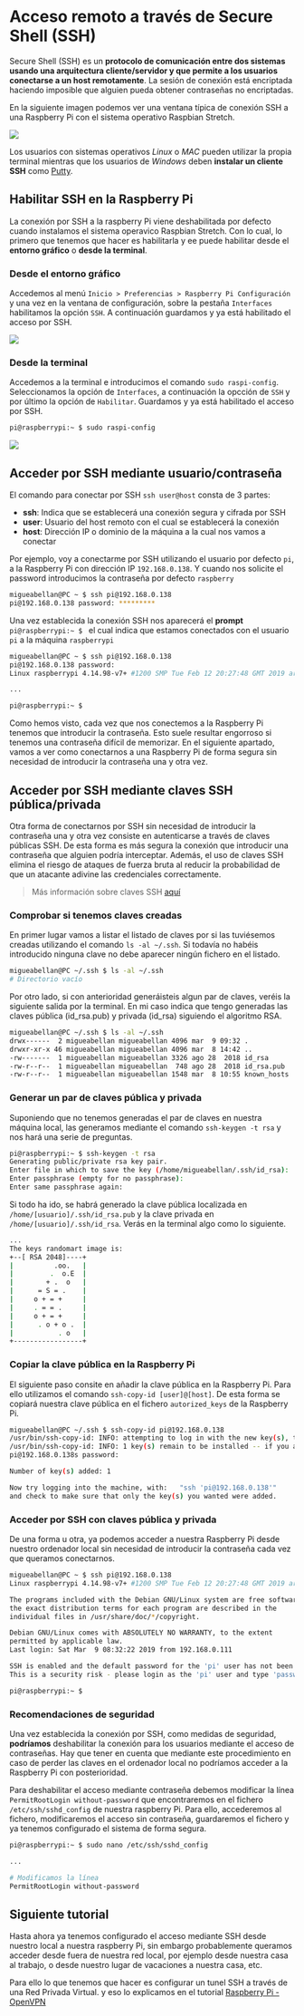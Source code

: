 # Acceso remoto a través de Secure Shell (SSH)

Secure Shell (SSH) es un **protocolo de comunicación entre dos sistemas usando una arquitectura cliente/servidor y que permite a los usuarios conectarse a un host remotamente**. La sesión de conexión está encriptada haciendo imposible que alguien pueda obtener contraseñas no encriptadas.

En la siguiente imagen podemos ver una ventana típica de conexión SSH a una Raspberry Pi con el sistema operativo Raspbian Stretch.

![](img/terminal.png)

Los usuarios con sistemas operativos *Linux* o *MAC* pueden utilizar la propia terminal mientras que los usuarios de *Windows* deben **instalar un cliente SSH** como [Putty](https://www.putty.org/).

## Habilitar SSH en la Raspberry Pi

La conexión por SSH a la raspberry Pi viene deshabilitada por defecto cuando instalamos el sistema operavico Raspbian Stretch. Con lo cual, lo primero que tenemos que hacer es habilitarla y ee puede habilitar desde el **entorno gráfico** o **desde la terminal**.

### Desde el entorno gráfico

Accedemos al menú `Inicio > Preferencias > Raspberry Pi Configuración` y una vez en la ventana de configuración, sobre la pestaña `Interfaces` habilitamos la opción `SSH`. A continuación guardamos y ya está habilitado el acceso por SSH.

![](img/ssh-grafico.png)

### Desde la terminal

Accedemos a la terminal e introducimos el comando `sudo raspi-config`. Seleccionamos la opción de `Interfaces`, a continuación la opcción de `SSH` y por último la opción de `Habilitar`. Guardamos y ya está habilitado el acceso por SSH.

```sh
pi@raspberrypi:~ $ sudo raspi-config
```

![](img/ssh-terminal.png)


## Acceder por SSH mediante usuario/contraseña

El comando para conectar por SSH `ssh user@host` consta de 3 partes:

- **ssh**: Indica que se establecerá una conexión segura y cifrada por SSH
- **user**: Usuario del host remoto con el cual se establecerá la conexión
- **host**: Dirección IP o dominio de la máquina a la cual nos vamos a conectar

Por ejemplo, voy a conectarme por SSH utilizando el usuario por defecto `pi`, a la Raspberry Pi con dirección IP `192.168.0.138`. Y cuando nos solicite el password introducimos la contraseña por defecto `raspberry`

```sh
migueabellan@PC ~ $ ssh pi@192.168.0.138
pi@192.168.0.138 password: *********
```

Una vez establecida la conexión SSH nos aparecerá el **prompt** `pi@raspberrypi:~ $ ` el cual indica que estamos conectados con el usuario `pi` a la máquina `raspberrypi`

```sh
migueabellan@PC ~ $ ssh pi@192.168.0.138
pi@192.168.0.138 password: 
Linux raspberrypi 4.14.98-v7+ #1200 SMP Tue Feb 12 20:27:48 GMT 2019 armv7l

...

pi@raspberrypi:~ $ 
```

Como hemos visto, cada vez que nos conectemos a la Raspberry Pi tenemos que introducir la contraseña. Esto suele resultar engorroso si tenemos una contraseña difícil de memorizar. En el siguiente apartado, vamos a ver como conectarnos a una Raspberry Pi de forma segura sin necesidad de introducir la contraseña una y otra vez.

## Acceder por SSH mediante claves SSH pública/privada 

Otra forma de conectarnos por SSH sin necesidad de introducir la contraseña una y otra vez consiste en autenticarse a través de claves públicas SSH. De esta forma es más segura la conexión que introducir una contraseña que alguien podría interceptar. Además, el uso de claves SSH elimina el riesgo de ataques de fuerza bruta al reducir la probabilidad de que un atacante adivine las credenciales correctamente.

> Más información sobre claves SSH [aquí](https://wiki.archlinux.org/index.php/SSH_keys_(Espa%C3%B1ol))

### Comprobar si tenemos claves creadas

En primer lugar vamos a listar el listado de claves por si las tuviésemos creadas utilizando el comando `ls -al ~/.ssh`. Si todavía no habéis introducido ninguna clave no debe aparecer ningún fichero en el listado.

```sh
migueabellan@PC ~/.ssh $ ls -al ~/.ssh
# Directorio vacío
```

Por otro lado, si con anterioridad generáisteis algun par de claves, veréis la siguiente salida por la terminal. En mi caso indica que tengo generadas las claves pública (id_rsa.pub) y privada (id_rsa) siguiendo el algoritmo RSA.

```sh
migueabellan@PC ~/.ssh $ ls -al ~/.ssh
drwx------  2 migueabellan migueabellan 4096 mar  9 09:32 .
drwxr-xr-x 46 migueabellan migueabellan 4096 mar  8 14:42 ..
-rw-------  1 migueabellan migueabellan 3326 ago 28  2018 id_rsa
-rw-r--r--  1 migueabellan migueabellan  748 ago 28  2018 id_rsa.pub
-rw-r--r--  1 migueabellan migueabellan 1548 mar  8 10:55 known_hosts
```
### Generar un par de claves pública y privada

Suponiendo que no tenemos generadas el par de claves en nuestra máquina local, las generamos mediante el comando `ssh-keygen -t rsa` y nos hará una serie de preguntas.

```sh
pi@raspberrypi:~ $ ssh-keygen -t rsa
Generating public/private rsa key pair.
Enter file in which to save the key (/home/migueabellan/.ssh/id_rsa):
Enter passphrase (empty for no passphrase): 
Enter same passphrase again: 
```

Si todo ha ido, se habrá generado la clave pública localizada en `/home/[usuario]/.ssh/id_rsa.pub` y la clave privada en `/home/[usuario]/.ssh/id_rsa`. Verás en la terminal algo como lo siguiente.

```sh
...
The keys randomart image is:
+--[ RSA 2048]----+
|          .oo.   |
|         .  o.E  |
|        + .  o   |
|      = S = .    |
|     o + = +     |
|     . = = .     |
|     o + = +     |
|      . o + o .  |
|           . o   |
+-----------------+
```

### Copiar la clave pública en la Raspberry Pi

El siguiente paso consite en añadir la clave pública en la Raspberry Pi. Para ello utilizamos el comando `ssh-copy-id [user]@[host]`. De esta forma se copiará nuestra clave pública en el fichero `autorized_keys` de la Raspberry Pi.

```sh
migueabellan@PC ~/.ssh $ ssh-copy-id pi@192.168.0.138
/usr/bin/ssh-copy-id: INFO: attempting to log in with the new key(s), to filter out any that are already installed
/usr/bin/ssh-copy-id: INFO: 1 key(s) remain to be installed -- if you are prompted now it is to install the new keys
pi@192.168.0.138s password: 

Number of key(s) added: 1

Now try logging into the machine, with:   "ssh 'pi@192.168.0.138'"
and check to make sure that only the key(s) you wanted were added.
```

### Acceder por SSH con claves pública y privada

De una forma u otra, ya podemos acceder a nuestra Raspberry Pi desde nuestro ordenador local sin necesidad de introducir la contraseña cada vez que queramos conectarnos.

```sh
migueabellan@PC ~ $ ssh pi@192.168.0.138
Linux raspberrypi 4.14.98-v7+ #1200 SMP Tue Feb 12 20:27:48 GMT 2019 armv7l

The programs included with the Debian GNU/Linux system are free software;
the exact distribution terms for each program are described in the
individual files in /usr/share/doc/*/copyright.

Debian GNU/Linux comes with ABSOLUTELY NO WARRANTY, to the extent
permitted by applicable law.
Last login: Sat Mar  9 08:32:22 2019 from 192.168.0.111

SSH is enabled and the default password for the 'pi' user has not been changed.
This is a security risk - please login as the 'pi' user and type 'passwd' to set a new password.

pi@raspberrypi:~ $
```

### Recomendaciones de seguridad

Una vez establecida la conexión por SSH, como medidas de seguridad, **podríamos** deshabilitar la conexión para los usuarios mediante el acceso de contraseñas. Hay que tener en cuenta que mediante este procedimiento en caso de perder las claves en el ordenador local no podríamos acceder a la Raspberry Pi con posterioridad.

Para deshabilitar el acceso mediante contraseña debemos modificar la línea `PermitRootLogin without-password` que encontraremos en el fichero `/etc/ssh/sshd_config` de nuestra raspberry Pi. Para ello, accederemos al fichero, modificaremos el acceso sin contraseña, guardaremos el fichero y ya tenemos configurado el sistema de forma segura.

```sh
pi@raspberrypi:~ $ sudo nano /etc/ssh/sshd_config

...

# Modificamos la línea
PermitRootLogin without-password

```


## Siguiente tutorial

Hasta ahora ya tenemos configurado el acceso mediante SSH desde nuestro local a nuestra raspberry Pi, sin embargo probablemente queramos acceder desde fuera de nuestra red local, por ejemplo desde nuestra casa al trabajo, o desde nuestro lugar de vacaciones a nuestra casa, etc. 

Para ello lo que tenemos que hacer es configurar un tunel SSH a través de una Red Privada Virtual. y eso lo explicamos en el tutorial [Raspberry Pi - OpenVPN](raspberry_pi-openvpn)
